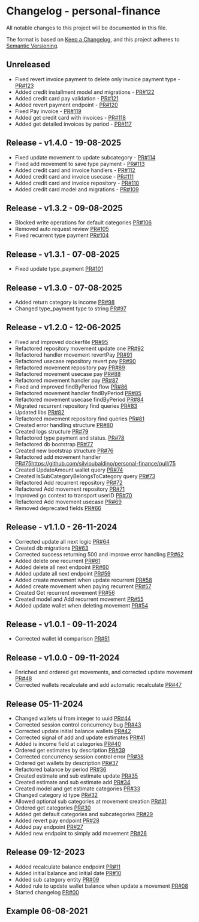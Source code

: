 
# Changelog - personal-finance

All notable changes to this project will be documented in this file.

The format is based on [Keep a Changelog](https://keepachangelog.com/en/1.0.0/), and this project adheres
to [Semantic Versioning](https://semver.org/spec/v2.0.0.html).

## Unreleased

- Fixed revert invoice payment to delete only invoice payment type - [PR#123](https://github.com/silvioubaldino/personal-finance/pull/123)
- Added credit installment model and migrations - [PR#122](https://github.com/silvioubaldino/personal-finance/pull/122)
- Added credit card pay validation - [PR#121](https://github.com/silvioubaldino/personal-finance/pull/121)
- Added revert payment endpoint - [PR#120](https://github.com/silvioubaldino/personal-finance/pull/120)
- Fixed Pay invoice - [PR#119](https://github.com/silvioubaldino/personal-finance/pull/119)
- Added get credit card with invoices - [PR#118](https://github.com/silvioubaldino/personal-finance/pull/118)
- Added get detailed invoices by period - [PR#117](https://github.com/silvioubaldino/personal-finance/pull/117)

## Release - v1.4.0 - 19-08-2025

- Fixed update movement to update subcategory - [PR#114](https://github.com/silvioubaldino/personal-finance/pull/114)
- Fixed add movement to save type payment - [PR#113](https://github.com/silvioubaldino/personal-finance/pull/113)
- Added credit card and invoice handlers - [PR#112](https://github.com/silvioubaldino/personal-finance/pull/112)
- Added credit card and invoice usecase - [PR#111](https://github.com/silvioubaldino/personal-finance/pull/111)
- Added credit card and invoice repository - [PR#110](https://github.com/silvioubaldino/personal-finance/pull/110)
- Added credit card model and migrations - [PR#109](https://github.com/silvioubaldino/personal-finance/pull/109)

## Release - v1.3.2 - 09-08-2025

- Blocked write operations for default categories [PR#106](https://github.com/silvioubaldino/personal-finance/pull/106)
- Removed auto request review [PR#105](https://github.com/silvioubaldino/personal-finance/pull/105)
- Fixed recurrent type payment [PR#104](https://github.com/silvioubaldino/personal-finance/pull/104)

## Release - v1.3.1 - 07-08-2025

- Fixed update type_payment [PR#101](https://github.com/silvioubaldino/personal-finance/pull/101)

## Release - v1.3.0 - 07-08-2025

- Added return category is income [PR#98](https://github.com/silvioubaldino/personal-finance/pull/98)
- Changed type_payment type to string [PR#97](https://github.com/silvioubaldino/personal-finance/pull/97)

## Release - v1.2.0 - 12-06-2025

- Fixed and improved dockerfile [PR#95](https://github.com/silvioubaldino/personal-finance/pull/95)
- Refactored repository movement update one [PR#92](https://github.com/silvioubaldino/personal-finance/pull/92)
- Refactored handler movement revertPay [PR#91](https://github.com/silvioubaldino/personal-finance/pull/91)
- Refactored usecase repository revert pay [PR#90](https://github.com/silvioubaldino/personal-finance/pull/90)
- Refactored movement repository pay [PR#89](https://github.com/silvioubaldino/personal-finance/pull/89)
- Refactored movement usecase pay [PR#88](https://github.com/silvioubaldino/personal-finance/pull/88)
- Refactored movement handler pay [PR#87](https://github.com/silvioubaldino/personal-finance/pull/87)
- Fixed and improved findByPeriod flow [PR#86](https://github.com/silvioubaldino/personal-finance/pull/86)
- Refactored movement handler findByPeriod [PR#85](https://github.com/silvioubaldino/personal-finance/pull/85)
- Refactored movement usecase findByPeriod [PR#84](https://github.com/silvioubaldino/personal-finance/pull/84)
- Migrated recurrent repository find queries [PR#83](https://github.com/silvioubaldino/personal-finance/pull/83)
- Updated libs [PR#82](https://github.com/silvioubaldino/personal-finance/pull/82)
- Refactored movement repository find queries [PR#81](https://github.com/silvioubaldino/personal-finance/pull/81)
- Created error handling structure [PR#80](https://github.com/silvioubaldino/personal-finance/pull/80)
- Created logs structure [PR#79](https://github.com/silvioubaldino/personal-finance/pull/79)
- Refactored type payment and status. [PR#78](https://github.com/silvioubaldino/personal-finance/pull/78)
- Refactored db bootstrap [PR#77](https://github.com/silvioubaldino/personal-finance/pull/77)
- Created new bootstrap structure [PR#76](https://github.com/silvioubaldino/personal-finance/pull/76)
- Refactored add movement handler [PR#75]()https://github.com/silvioubaldino/personal-finance/pull/75
- Created UpdateAmount wallet query [PR#74](https://github.com/silvioubaldino/personal-finance/pull/74)
- Created IsSubCategoryBelongsToCategory query [PR#73](https://github.com/silvioubaldino/personal-finance/pull/73)
- Refactored Add recurrent repository [PR#72](https://github.com/silvioubaldino/personal-finance/pull/72)
- Refactored Add movement repository [PR#71](https://github.com/silvioubaldino/personal-finance/pull/71)
- Improved go context to transport userID [PR#70](https://github.com/silvioubaldino/personal-finance/pull/70)
- Refactored Add movement usecase [PR#69](https://github.com/silvioubaldino/personal-finance/pull/69)
- Removed deprecated fields [PR#66](https://github.com/silvioubaldino/personal-finance/pull/66)

## Release - v1.1.0 - 26-11-2024

- Corrected update all next logic [PR#64](https://github.com/silvioubaldino/personal-finance/pull/64) 
- Created db migrations [PR#63](https://github.com/silvioubaldino/personal-finance/pull/63)
- Corrected success returning 500 and improve error handling [PR#62](https://github.com/silvioubaldino/personal-finance/pull/62)
- Added delete one recurrent [PR#61](https://github.com/silvioubaldino/personal-finance/pull/61)
- Added delete all next endpoint [PR#60](https://github.com/silvioubaldino/personal-finance/pull/60)
- Added update all next endpoint [PR#59](https://github.com/silvioubaldino/personal-finance/pull/59)
- Added create movement when update recurrent [PR#58](https://github.com/silvioubaldino/personal-finance/pull/58)
- Added create movement when paying recurrent [PR#57](https://github.com/silvioubaldino/personal-finance/pull/57)
- Created Get recurrent movement [PR#56](https://github.com/silvioubaldino/personal-finance/pull/56)
- Created model and Add recurrent movement [PR#55](https://github.com/silvioubaldino/personal-finance/pull/55)
- Added update wallet when deleting movement [PR#54](https://github.com/silvioubaldino/personal-finance/pull/54)

## Release - v1.0.1 - 09-11-2024

- Corrected wallet id comparison [PR#51](https://github.com/silvioubaldino/personal-finance/pull/51)

## Release - v1.0.0 - 09-11-2024

- Enriched and ordered get movements, and corrected update movement [PR#48](https://github.com/silvioubaldino/personal-finance/pull/48)
- Corrected wallets recalculate and add automatic recalculate [PR#47](https://github.com/silvioubaldino/personal-finance/pull/47)

## Release 05-11-2024

- Changed wallets ui from integer to uuid [PR#44](https://github.com/silvioubaldino/personal-finance/pull/44)
- Corrected session control concurrency bug [PR#43](https://github.com/silvioubaldino/personal-finance/pull/43)
- Corrected update initial balance wallets [PR#42](https://github.com/silvioubaldino/personal-finance/pull/42)
- Corrected signal of add and update estimates [PR#41](https://github.com/silvioubaldino/personal-finance/pull/41)
- Added is income field at categories [PR#40](https://github.com/silvioubaldino/personal-finance/pull/40)
- Ordered get estimates by description [PR#39](https://github.com/silvioubaldino/personal-finance/pull/39)
- Corrected concurrency session control error [PR#38](https://github.com/silvioubaldino/personal-finance/pull/38)
- Ordered get wallets by description [PR#37](https://github.com/silvioubaldino/personal-finance/pull/37)
- Refactored balance by period [PR#36](https://github.com/silvioubaldino/personal-finance/pull/36)
- Created estimate and sub estimate update [PR#35](https://github.com/silvioubaldino/personal-finance/pull/35)
- Created estimate and sub estimate add [PR#34](https://github.com/silvioubaldino/personal-finance/pull/34)
- Created model and get estimate categories [PR#33](https://github.com/silvioubaldino/personal-finance/pull/33)
- Changed category id type [PR#32](https://github.com/silvioubaldino/personal-finance/pull/32)
- Allowed optional sub categories at movement creation [PR#31](https://github.com/silvioubaldino/personal-finance/pull/31)
- Ordered get categories [PR#30](https://github.com/silvioubaldino/personal-finance/pull/30)
- Added get default categories and subcategories [PR#29](https://github.com/silvioubaldino/personal-finance/pull/29)
- Added revert pay endpoint [PR#28](https://github.com/silvioubaldino/personal-finance/pull/28)
- Added pay endpoint [PR#27](https://github.com/silvioubaldino/personal-finance/pull/27)
- Added new endpoint to simply add movement [PR#26](https://github.com/silvioubaldino/personal-finance/pull/26)

## Release 09-12-2023

- Added recalculate balance endpoint [PR#11](https://github.com/silvioubaldino/personal-finance/pull/11)
- Added initial balance and initial date [PR#10](https://github.com/silvioubaldino/personal-finance/pull/10)
- Added sub category entity [PR#09](https://github.com/silvioubaldino/personal-finance/pull/9)
- Added rule to update wallet balance when update a movement [PR#08](https://github.com/silvioubaldino/personal-finance/pull/8)
- Started changelog [PR#00]()

## Example 06-08-2021
